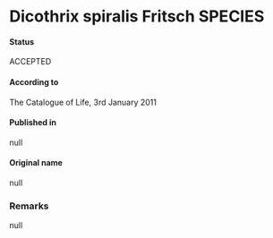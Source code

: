 # Dicothrix spiralis Fritsch SPECIES

#### Status
ACCEPTED

#### According to
The Catalogue of Life, 3rd January 2011

#### Published in
null

#### Original name
null

### Remarks
null